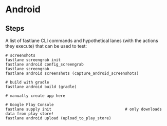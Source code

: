 # Android

## Steps

A list of fastlane CLI commands and hypothetical lanes (with the actions they execute) that can be used to test:

```
# screenshots
fastlane screengrab init
fastlane android config_screengrab
fastlane screengrab
fastlane android screenshots (capture_android_screenshots)

# build with gradle
fastlane android build (gradle)

# manually create app here

# Google Play Console
fastlane supply init                                # only downloads data from play store!
fastlane android upload (upload_to_play_store)
```